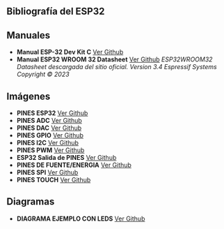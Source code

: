## Bibliografía del ESP32


## Manuales

- **Manual ESP-32 Dev Kit C** [Ver Github](https://github.com/ISPC-TST-ELECTRONICA-MICROCONTROLADA/proyecto-1-grupo-01/tree/master/B_Bibliografia#:~:text=ESP%2D32%20Dev%20Kit%20C%20V2_EN.&text=ESP%2D32%20Dev%20Kit%20C%20V2_EN.&text=ESP%2D32%20Dev%20Kit%20C%20V2_EN.)
- **Manual ESP32 WROOM 32 Datasheet** [Ver Github](https://github.com/ISPC-TST-ELECTRONICA-MICROCONTROLADA/proyecto-1-grupo-01/blob/master/B_Bibliografia/esp32-wroom-32_datasheet_en.pdf)
*ESP32WROOM32 Datasheet descargada del sitio oficial. Version 3.4 Espressif Systems Copyright © 2023*

## Imágenes

- **PINES ESP32**  [Ver Github](https://github.com/ISPC-TST-ELECTRONICA-MICROCONTROLADA/proyecto-1-grupo-01/blob/master/B_Bibliografia/ESP32%20Nodemcu.jpg)
- **PINES ADC** [Ver Github](https://github.com/ISPC-TST-ELECTRONICA-MICROCONTROLADA/proyecto-1-grupo-01/blob/master/B_Bibliografia/ESP32-ADC-Pins.png)
- **PINES DAC** [Ver Github](https://github.com/ISPC-TST-ELECTRONICA-MICROCONTROLADA/proyecto-1-grupo-01/blob/master/B_Bibliografia/ESP32-DAC-Pins.png)
- **PINES GPIO** [Ver Github](https://github.com/ISPC-TST-ELECTRONICA-MICROCONTROLADA/proyecto-1-grupo-01/blob/master/B_Bibliografia/ESP32-GPIO-Pins%20(1).png)
- **PINES I2C** [Ver Github](https://github.com/ISPC-TST-ELECTRONICA-MICROCONTROLADA/proyecto-1-grupo-01/blob/master/B_Bibliografia/ESP32-I2C-Pins.png)
- **PINES PWM** [Ver Github](https://github.com/ISPC-TST-ELECTRONICA-MICROCONTROLADA/proyecto-1-grupo-01/blob/master/B_Bibliografia/ESP32-PWM-Pins.webp)
- **ESP32 Salida de PINES** [Ver Github](https://github.com/ISPC-TST-ELECTRONICA-MICROCONTROLADA/proyecto-1-grupo-01/blob/master/B_Bibliografia/ESP32-Pinout.png)
- **PINES DE FUENTE/ENERGIA** [Ver Github](https://github.com/ISPC-TST-ELECTRONICA-MICROCONTROLADA/proyecto-1-grupo-01/tree/master/B_Bibliografia#:~:text=ESP32%2DPower%2DPins.png)
- **PINES SPI** [Ver Github](https://github.com/ISPC-TST-ELECTRONICA-MICROCONTROLADA/proyecto-1-grupo-01/blob/master/B_Bibliografia/ESP32-SPI-Pins.png)
- **PINES TOUCH** [Ver Github](https://github.com/ISPC-TST-ELECTRONICA-MICROCONTROLADA/proyecto-1-grupo-01/blob/master/B_Bibliografia/ESP32-Touch-Pins.png)

## Diagramas

- **DIAGRAMA EJEMPLO CON LEDS** [Ver Github](https://github.com/ISPC-TST-ELECTRONICA-MICROCONTROLADA/proyecto-1-grupo-01/blob/master/B_Bibliografia/diagrama_ejemplo.jpg)
